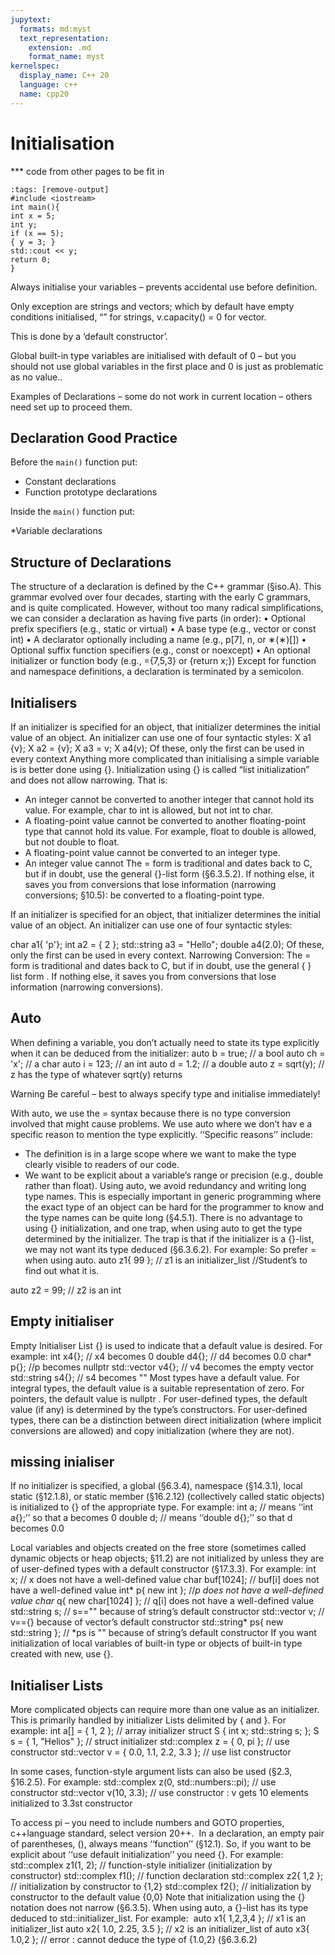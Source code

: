 ```yaml
---
jupytext:
  formats: md:myst
  text_representation:
    extension: .md
    format_name: myst
kernelspec:
  display_name: C++ 20
  language: c++
  name: cpp20
---
```


# Initialisation

*** code from other pages to be fit in
```{code-cell} c++
:tags: [remove-output]
#include <iostream>
int main(){
int x = 5;
int y;
if (x == 5);
{ y = 3; }
std::cout << y;
return 0;
}
```



Always initialise your variables – prevents accidental use before definition.

Only exception are strings and vectors; which by default have empty conditions initialised, “” for strings, v.capacity() = 0 for vector.

This is done by a ‘default constructor’.

Global built-in type variables are initialised with default of 0 – but you should not use global variables in the first place and 0 is just as problematic as no value..

Examples of Declarations – some do not work in current location – others need set up to proceed them.

## Declaration Good Practice

Before the `main()` function put:

* Constant declarations
* Function prototype declarations

Inside the `main()` function put:

*Variable declarations


## Structure of Declarations
The structure of a declaration is defined by the C++ grammar (§iso.A). This grammar evolved over four decades, starting with the early C grammars, and is quite complicated. However, without too many radical simplifications, we can consider a declaration as having five parts (in order):
• Optional prefix specifiers (e.g., static or virtual)
• A base type (e.g., vector<double> or const int)
• A declarator optionally including a name (e.g., p[7], n, or ∗(∗)[])
• Optional suffix function specifiers (e.g., const or noexcept)
• An optional initializer or function body (e.g., ={7,5,3} or {return x;})
Except for function and namespace definitions, a declaration is terminated by a semicolon.







## Initialisers
If an initializer is specified for an object, that initializer determines the initial value of an object.
An initializer can use one of four syntactic styles:
X a1 {v};
X a2 = {v};
X a3 = v;
X a4(v);
Of these, only the first can be used in every context
Anything more complicated than initialising a simple variable is is better done using {}. Initialization using {} is called “list initialization” and does not allow narrowing. That is:
* An integer cannot be converted to another integer that cannot hold its value. For example, char to int is allowed, but not int to char.
* A floating-point value cannot be converted to another floating-point type that cannot hold its value. For example, float to double is allowed, but not double to float. 
* A floating-point value cannot be converted to an integer type.
* An integer value cannot
The = form is traditional and dates back to C, but if in doubt, use the general {}-list form (§6.3.5.2).
If nothing else, it saves you from conversions that lose information (narrowing conversions; §10.5): be converted to a floating-point type.

If an initializer is specified for an object, that initializer determines the initial value of an object.
An initializer can use one of four syntactic styles:

char a1{ 'p'};
int a2 = { 2 };
std::string a3 = "Hello";
double a4(2.0);
Of these, only the first can be used in every context. 
Narrowing Conversion: The = form is traditional and dates back to C, but if in doubt, use the general { } list form . If nothing else, it saves you from conversions that lose information (narrowing conversions). 



## Auto
When defining a variable, you don’t actually need to state its type explicitly when it can be deduced from the initializer:
auto b = true; // a bool
auto ch = 'x'; // a char
auto i = 123; // an int
auto d = 1.2; // a double
auto z = sqrt(y); // z has the type of whatever sqrt(y) returns

Warning Be careful – best to always specify type and initialise immediately!

With auto, we use the = syntax because there is no type conversion involved that might cause problems.
We use auto where we don’t hav e a specific reason to mention the type explicitly. ‘‘Specific reasons’’ include:
* The definition is in a large scope where we want to make the type clearly visible to readers of our code.
* We want to be explicit about a variable’s range or precision (e.g., double rather than float).
Using auto, we avoid redundancy and writing long type names. This is especially important in generic programming where the exact type of an object can be hard for the programmer to know and the type names can be quite long (§4.5.1).
There is no advantage to using {} initialization, and one trap, when using auto to get the type determined by the initializer. The trap is that if the initializer is a {}-list, we may not want its type deduced (§6.3.6.2). For example:
So prefer = when using auto.
auto z1{ 99 }; // z1 is an initializer_list<int> //Student’s to find out what it is.

auto z2 = 99; // z2 is an int



## Empty initialiser

Empty Initialiser List {} is used to indicate that a default value is desired. For example:
int x4{}; // x4 becomes 0
double d4{}; // d4 becomes 0.0
char* p{}; //p becomes nullptr
std::vector<int> v4{}; // v4 becomes the empty vector
std::string s4{}; // s4 becomes ""
Most types have a default value. For integral types, the default value is a suitable representation of
zero. For pointers, the default value is nullptr . 
For user-defined types, the default value (if any) is determined by the type’s constructors.
For user-defined types, there can be a distinction between direct initialization (where implicit conversions are allowed) and copy initialization (where they are not).

## missing inialiser

If no initializer is specified, a global (§6.3.4), namespace (§14.3.1), local static (§12.1.8), or static member (§16.2.12) (collectively called static objects) is initialized to {} of the appropriate type. For example:
int a; // means ‘‘int a{};’’ so that a becomes 0
double d; // means ‘‘double d{};’’ so that d becomes 0.0

Local variables and objects created on the free store (sometimes called dynamic objects or heap objects; §11.2) are not initialized by unless they are of user-defined types with a default constructor (§17.3.3). For example:
int x; // x does not have a well-defined value
char buf[1024]; // buf[i] does not have a well-defined value
int* p{ new int }; //*p does not have a well-defined value
char* q{ new char[1024] }; // q[i] does not have a well-defined value
std::string s; // s=="" because of string’s default constructor
std::vector<char> v; // v=={} because of vector’s default constructor
std::string* ps{ new std::string }; // *ps is "" because of string’s default constructor
If you want initialization of local variables of built-in type or objects of built-in type created with new, use {}.

## Initialiser Lists
More complicated
objects can require more than one value as an initializer. This is primarily handled by initializer
Lists delimited by { and }. For example:
int a[] = { 1, 2 }; // array initializer
struct S { int x; std::string s; };
S s = { 1, "Helios" }; // struct initializer
std::complex<double> z = { 0, pi }; // use constructor
std::vector<double> v = { 0.0, 1.1, 2.2, 3.3 }; // use list constructor

In some cases, function-style argument lists can also be used (§2.3, §16.2.5). For example:
std::complex<double> z(0, std::numbers::pi); // use constructor
std::vector<double> v(10, 3.3); // use constructor : v gets 10 elements initialized to 3.3st constructor 

To access pi – you need to include numbers and GOTO properties, c++language standard, select version 20++.
 In a declaration, an empty pair of parentheses, (), always means ‘‘function’’ (§12.1). So, if you
want to be explicit about ‘‘use default initialization’’ you need {}. For example:
std::complex<double> z1(1, 2); // function-style initializer (initialization by constructor)
std::complex<double> f1(); // function declaration
std::complex<double> z2{ 1,2 }; // initialization by constructor to {1,2}
std::complex<double> f2{}; // initialization by constructor to the default value {0,0}
Note that initialization using the {} notation does not narrow (§6.3.5). When using auto, a {}-list has its type deduced to std::initializer_list<T>. For example:
 auto x1{ 1,2,3,4 }; // x1 is an initializer_list<int>
auto x2{ 1.0, 2.25, 3.5 }; // x2 is an initializer_list of<double>
auto x3{ 1.0,2 }; // error : cannot deduce the type of {1.0,2} (§6.3.6.2)
 

